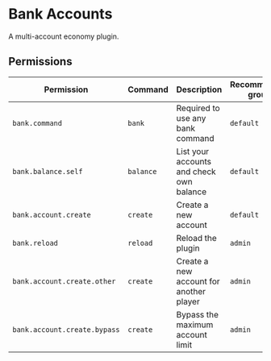 # Bank Accounts
A multi-account economy plugin.

## Permissions
| Permission                   | Command   | Description                              | Recommended group |
|------------------------------|-----------|------------------------------------------|-------------------|
| `bank.command`               | `bank`    | Required to use any bank command         | `default`         |
| `bank.balance.self`          | `balance` | List your accounts and check own balance | `default`         |
| `bank.account.create`        | `create`  | Create a new account                     | `default`         |
| `bank.reload`                | `reload`  | Reload the plugin                        | `admin`           |
| `bank.account.create.other`  | `create`  | Create a new account for another player  | `admin`           |
| `bank.account.create.bypass` | `create`  | Bypass the maximum account limit         | `admin`           |